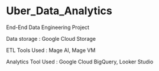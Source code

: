 # Uber_Data_Analytics
End-End Data Engineering Project

Data storage :
Google Cloud Storage

ETL Tools Used :
Mage AI,
Mage VM

Analytics Tool Used :
Google Cloud BigQuery,
Looker Studio


